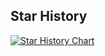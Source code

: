 ## Star History

[![Star History Chart](https://api.star-history.com/svg?repos=mkjsk644/TodoList&type=Date)](https://star-history.com/#mkjsk644/TodoList&Date)